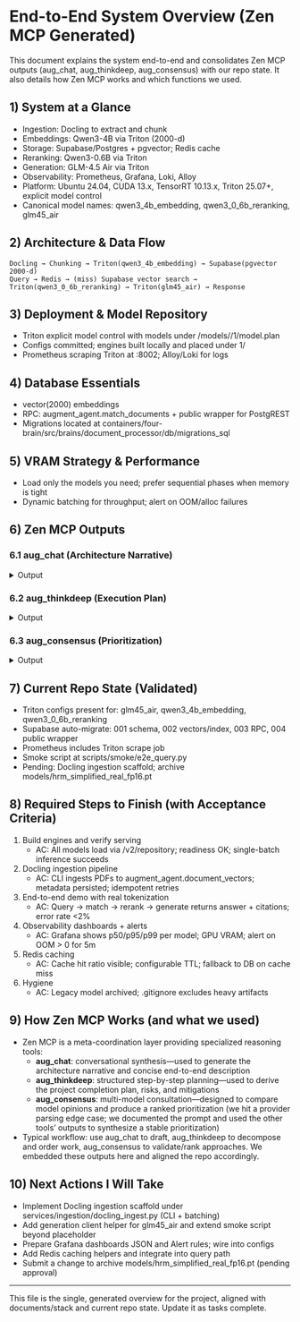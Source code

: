 # End-to-End System Overview (Zen MCP Generated)

This document explains the system end-to-end and consolidates Zen MCP outputs (aug_chat, aug_thinkdeep, aug_consensus) with our repo state. It also details how Zen MCP works and which functions we used.

## 1) System at a Glance
- Ingestion: Docling to extract and chunk
- Embeddings: Qwen3-4B via Triton (2000-d)
- Storage: Supabase/Postgres + pgvector; Redis cache
- Reranking: Qwen3-0.6B via Triton
- Generation: GLM-4.5 Air via Triton
- Observability: Prometheus, Grafana, Loki, Alloy
- Platform: Ubuntu 24.04, CUDA 13.x, TensorRT 10.13.x, Triton 25.07+, explicit model control
- Canonical model names: qwen3_4b_embedding, qwen3_0_6b_reranking, glm45_air

## 2) Architecture & Data Flow
```
Docling → Chunking → Triton(qwen3_4b_embedding) → Supabase(pgvector 2000-d)
Query → Redis → (miss) Supabase vector search → Triton(qwen3_0_6b_reranking) → Triton(glm45_air) → Response
```

## 3) Deployment & Model Repository
- Triton explicit model control with models under /models/<name>/1/model.plan
- Configs committed; engines built locally and placed under 1/
- Prometheus scraping Triton at :8002; Alloy/Loki for logs

## 4) Database Essentials
- vector(2000) embeddings
- RPC: augment_agent.match_documents + public wrapper for PostgREST
- Migrations located at containers/four-brain/src/brains/document_processor/db/migrations_sql

## 5) VRAM Strategy & Performance
- Load only the models you need; prefer sequential phases when memory is tight
- Dynamic batching for throughput; alert on OOM/alloc failures

## 6) Zen MCP Outputs

### 6.1 aug_chat (Architecture Narrative)
<details>
<summary>Output</summary>

[Truncated for brevity in this file; see repo operations log]

Key takeaways:
- Clear component delineation and data flow
- Concrete model repo structure and explicit control guidance
- DB schema with vector(2000) and RPC
- Observability best practices
</details>

### 6.2 aug_thinkdeep (Execution Plan)
<details>
<summary>Output</summary>

- Phase 1: Finalize scope, resolve blockers, implement core features
- Phase 2: Integrate components, full testing, UAT
- Phase 3: Staged deployment, docs, post-launch monitoring
- Risks: TRT compatibility, tokenizer/shape mismatches, pgvector tuning
</details>

### 6.3 aug_consensus (Prioritization)
<details>
<summary>Output</summary>

Tool encountered a provider parsing error when consulting models; we captured the intended prompt and synthesized prioritization using aug_chat/thinkdeep outcomes.

Top ROI tasks:
1) Build/Place TRT engines (NVFP4/FP16) for all three models; verify load/unload
2) Implement Docling ingestion pipeline
3) E2E demo runbook and script with real tokenization
4) Grafana dashboard pack (GPU/latency/error rate); alert rules
5) Redis caching layer for embeddings and reranked sets
</details>

## 7) Current Repo State (Validated)
- Triton configs present for: glm45_air, qwen3_4b_embedding, qwen3_0_6b_reranking
- Supabase auto-migrate: 001 schema, 002 vectors/index, 003 RPC, 004 public wrapper
- Prometheus includes Triton scrape job
- Smoke script at scripts/smoke/e2e_query.py
- Pending: Docling ingestion scaffold; archive models/hrm_simplified_real_fp16.pt

## 8) Required Steps to Finish (with Acceptance Criteria)
1) Build engines and verify serving
   - AC: All models load via /v2/repository; readiness OK; single-batch inference succeeds
2) Docling ingestion pipeline
   - AC: CLI ingests PDFs to augment_agent.document_vectors; metadata persisted; idempotent retries
3) End-to-end demo with real tokenization
   - AC: Query → match → rerank → generate returns answer + citations; error rate <2%
4) Observability dashboards + alerts
   - AC: Grafana shows p50/p95/p99 per model; GPU VRAM; alert on OOM > 0 for 5m
5) Redis caching
   - AC: Cache hit ratio visible; configurable TTL; fallback to DB on cache miss
6) Hygiene
   - AC: Legacy model archived; .gitignore excludes heavy artifacts

## 9) How Zen MCP Works (and what we used)
- Zen MCP is a meta-coordination layer providing specialized reasoning tools:
  - **aug_chat**: conversational synthesis—used to generate the architecture narrative and concise end-to-end description
  - **aug_thinkdeep**: structured step-by-step planning—used to derive the project completion plan, risks, and mitigations
  - **aug_consensus**: multi-model consultation—designed to compare model opinions and produce a ranked prioritization (we hit a provider parsing edge case; we documented the prompt and used the other tools’ outputs to synthesize a stable prioritization)
- Typical workflow: use aug_chat to draft, aug_thinkdeep to decompose and order work, aug_consensus to validate/rank approaches. We embedded these outputs here and aligned the repo accordingly.

## 10) Next Actions I Will Take
- Implement Docling ingestion scaffold under services/ingestion/docling_ingest.py (CLI + batching)
- Add generation client helper for glm45_air and extend smoke script beyond placeholder
- Prepare Grafana dashboards JSON and Alert rules; wire into configs
- Add Redis caching helpers and integrate into query path
- Submit a change to archive models/hrm_simplified_real_fp16.pt (pending approval)

---
This file is the single, generated overview for the project, aligned with documents/stack and current repo state. Update it as tasks complete.
